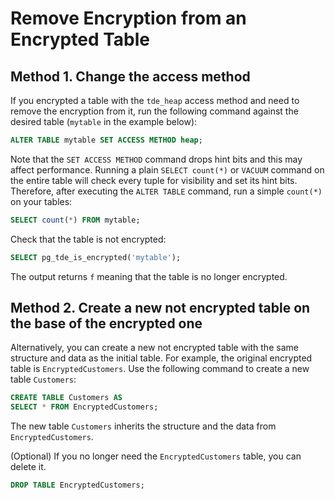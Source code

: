 # Remove Encryption from an Encrypted Table

## Method 1. Change the access method

If you encrypted a table with the `tde_heap` access method and need to remove the encryption from it, run the following command against the desired table (`mytable` in the example below):

```sql
ALTER TABLE mytable SET ACCESS METHOD heap;
```

Note that the `SET ACCESS METHOD` command drops hint bits and this may affect performance. Running a plain `SELECT count(*)` or `VACUUM` command on the entire table will check every tuple for visibility and set its hint bits. Therefore, after executing the `ALTER TABLE` command, run a simple `count(*)` on your tables:

```sql
SELECT count(*) FROM mytable;
```

Check that the table is not encrypted:

```sql
SELECT pg_tde_is_encrypted('mytable');
```

The output returns `f` meaning that the table is no longer encrypted.

## Method 2. Create a new not encrypted table on the base of the encrypted one

Alternatively, you can create a new not encrypted table with the same structure and data as the initial table. For example, the original encrypted table is `EncryptedCustomers`. Use the following command to create a new table `Customers`:

```sql
CREATE TABLE Customers AS
SELECT * FROM EncryptedCustomers;
```

The new table `Customers` inherits the structure and the data from `EncryptedCustomers`.

(Optional) If you no longer need the `EncryptedCustomers` table, you can delete it.

```sql
DROP TABLE EncryptedCustomers;
```
